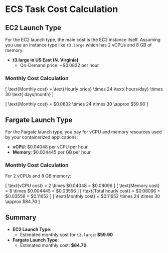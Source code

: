 # ECS Task Cost Calculation

## EC2 Launch Type

For the EC2 launch type, the main cost is the EC2 instance itself. Assuming you use an instance type like `t3.large` which has 2 vCPUs and 8 GB of memory:

- **t3.large in US East (N. Virginia)**:
  - On-Demand price: ~$0.0832 per hour

### Monthly Cost Calculation

\[ \text{Monthly cost} = \text{Hourly price} \times 24 \text{ hours/day} \times 30 \text{ days/month} \]

\[ \text{Monthly cost} = \$0.0832 \times 24 \times 30 \approx \$59.90 \]

## Fargate Launch Type

For the Fargate launch type, you pay for vCPU and memory resources used by your containerized applications:

- **vCPU**: $0.04048 per vCPU per hour
- **Memory**: $0.004445 per GB per hour

### Monthly Cost Calculation

For 2 vCPUs and 8 GB memory:

\[ \text{vCPU cost} = 2 \times \$0.04048 = \$0.08096 \]
\[ \text{Memory cost} = 8 \times \$0.004445 = \$0.03556 \]
\[ \text{Total hourly cost} = \$0.08096 + \$0.03556 = \$0.11652 \]
\[ \text{Monthly cost} = \$0.11652 \times 24 \times 30 \approx \$84.70 \]

## Summary

- **EC2 Launch Type**: 
  - Estimated monthly cost for `t3.large`: **$59.90**
- **Fargate Launch Type**: 
  - Estimated monthly cost: **$84.70**

